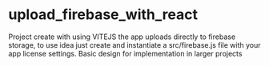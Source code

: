 # upload_firebase_with_react
Project create with using VITEJS
the app uploads directly to firebase storage, to use idea just create and instantiate a src/firebase.js file with your app license settings. Basic design for implementation in larger projects
